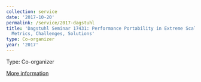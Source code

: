 ```yaml
---
collection: service
date: '2017-10-20'
permalink: /service/2017-dagstuhl
title: 'Dagstuhl Seminar 17431: Performance Portability in Extreme Scale Computing:
  Metrics, Challenges, Solutions'
type: Co-organizer
year: '2017'
---
```


Type: Co-organizer

[More information](http://www.dagstuhl.de/en/program/calendar/semhp/?semnr=17431)
